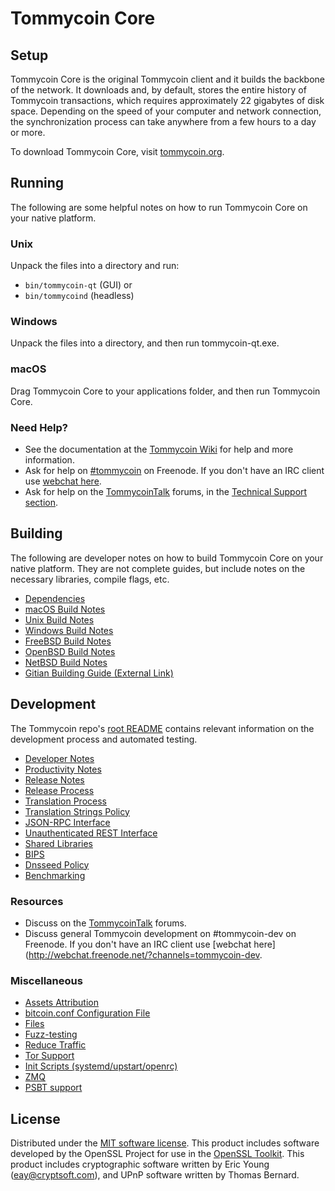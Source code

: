Tommycoin Core
=============

Setup
---------------------
Tommycoin Core is the original Tommycoin client and it builds the backbone of the network. It downloads and, by default, stores the entire history of Tommycoin transactions, which requires approximately 22 gigabytes of disk space. Depending on the speed of your computer and network connection, the synchronization process can take anywhere from a few hours to a day or more.

To download Tommycoin Core, visit [tommycoin.org](https://tommycoin.org/).

Running
---------------------
The following are some helpful notes on how to run Tommycoin Core on your native platform.

### Unix

Unpack the files into a directory and run:

- `bin/tommycoin-qt` (GUI) or
- `bin/tommycoind` (headless)

### Windows

Unpack the files into a directory, and then run tommycoin-qt.exe.

### macOS

Drag Tommycoin Core to your applications folder, and then run Tommycoin Core.

### Need Help?

* See the documentation at the [Tommycoin Wiki](https://tommycoin.info/)
for help and more information.
* Ask for help on [#tommycoin](http://webchat.freenode.net?channels=tommycoin) on Freenode. If you don't have an IRC client use [webchat here](http://webchat.freenode.net?channels=tommycoin).
* Ask for help on the [TommycoinTalk](https://tommycointalk.io/) forums, in the [Technical Support section](https://tommycointalk.io/c/technical-support).

Building
---------------------
The following are developer notes on how to build Tommycoin Core on your native platform. They are not complete guides, but include notes on the necessary libraries, compile flags, etc.

- [Dependencies](dependencies.md)
- [macOS Build Notes](build-osx.md)
- [Unix Build Notes](build-unix.md)
- [Windows Build Notes](build-windows.md)
- [FreeBSD Build Notes](build-freebsd.md)
- [OpenBSD Build Notes](build-openbsd.md)
- [NetBSD Build Notes](build-netbsd.md)
- [Gitian Building Guide (External Link)](https://github.com/bitcoin-core/docs/blob/master/gitian-building.md)

Development
---------------------
The Tommycoin repo's [root README](/README.md) contains relevant information on the development process and automated testing.

- [Developer Notes](developer-notes.md)
- [Productivity Notes](productivity.md)
- [Release Notes](release-notes.md)
- [Release Process](release-process.md)
- [Translation Process](translation_process.md)
- [Translation Strings Policy](translation_strings_policy.md)
- [JSON-RPC Interface](JSON-RPC-interface.md)
- [Unauthenticated REST Interface](REST-interface.md)
- [Shared Libraries](shared-libraries.md)
- [BIPS](bips.md)
- [Dnsseed Policy](dnsseed-policy.md)
- [Benchmarking](benchmarking.md)

### Resources
* Discuss on the [TommycoinTalk](https://tommycointalk.io/) forums.
* Discuss general Tommycoin development on #tommycoin-dev on Freenode. If you don't have an IRC client use [webchat here](http://webchat.freenode.net/?channels=tommycoin-dev.

### Miscellaneous
- [Assets Attribution](assets-attribution.md)
- [bitcoin.conf Configuration File](bitcoin-conf.md)
- [Files](files.md)
- [Fuzz-testing](fuzzing.md)
- [Reduce Traffic](reduce-traffic.md)
- [Tor Support](tor.md)
- [Init Scripts (systemd/upstart/openrc)](init.md)
- [ZMQ](zmq.md)
- [PSBT support](psbt.md)

License
---------------------
Distributed under the [MIT software license](/COPYING).
This product includes software developed by the OpenSSL Project for use in the [OpenSSL Toolkit](https://www.openssl.org/). This product includes
cryptographic software written by Eric Young ([eay@cryptsoft.com](mailto:eay@cryptsoft.com)), and UPnP software written by Thomas Bernard.
